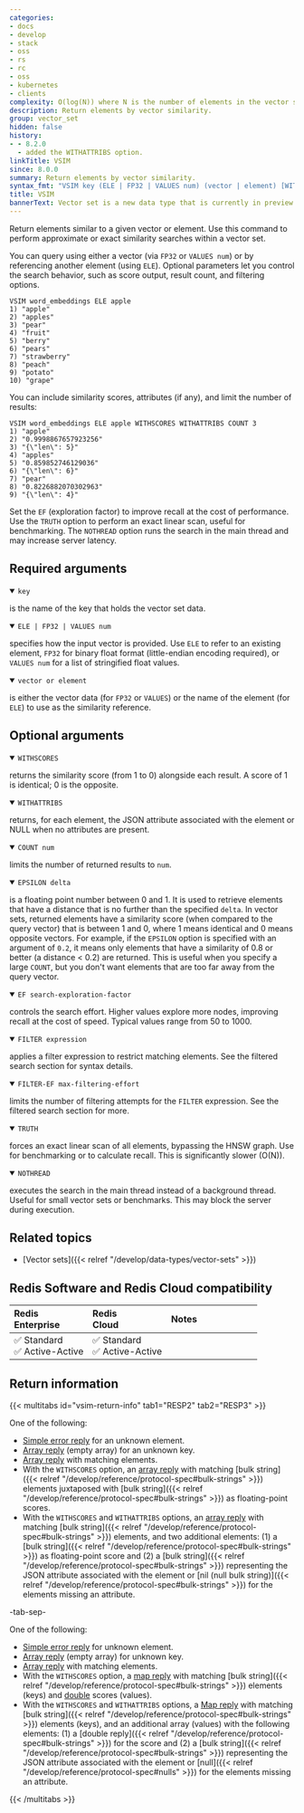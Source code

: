 ```yaml
---
categories:
- docs
- develop
- stack
- oss
- rs
- rc
- oss
- kubernetes
- clients
complexity: O(log(N)) where N is the number of elements in the vector set.
description: Return elements by vector similarity.
group: vector_set
hidden: false
history:
- - 8.2.0
  - added the WITHATTRIBS option.
linkTitle: VSIM
since: 8.0.0
summary: Return elements by vector similarity.
syntax_fmt: "VSIM key (ELE | FP32 | VALUES num) (vector | element) [WITHSCORES] [WITHATTRIBS] [COUNT num]\n  [EPSILON delta] [EF search-exploration-factor] [FILTER expression] [FILTER-EF max-filtering-effort]\n  [TRUTH] [NOTHREAD]"
title: VSIM
bannerText: Vector set is a new data type that is currently in preview and may be subject to change.
---
```


Return elements similar to a given vector or element. Use this command to perform approximate or exact similarity searches within a vector set.

You can query using either a vector (via `FP32` or `VALUES num`) or by referencing another element (using `ELE`). Optional parameters let you control the search behavior, such as score output, result count, and filtering options.

```shell
VSIM word_embeddings ELE apple
1) "apple"
2) "apples"
3) "pear"
4) "fruit"
5) "berry"
6) "pears"
7) "strawberry"
8) "peach"
9) "potato"
10) "grape"
```

You can include similarity scores, attributes (if any), and limit the number of results:

```shell
VSIM word_embeddings ELE apple WITHSCORES WITHATTRIBS COUNT 3
1) "apple"
2) "0.9998867657923256"
3) "{\"len\": 5}"
4) "apples"
5) "0.859852746129036"
6) "{\"len\": 6}"
7) "pear"
8) "0.8226882070302963"
9) "{\"len\": 4}"
```

Set the `EF` (exploration factor) to improve recall at the cost of performance. Use the `TRUTH` option to perform an exact linear scan, useful for benchmarking. The `NOTHREAD` option runs the search in the main thread and may increase server latency.

## Required arguments

<details open>
<summary><code>key</code></summary>

is the name of the key that holds the vector set data.
</details>

<details open>
<summary><code>ELE | FP32 | VALUES num</code></summary>

specifies how the input vector is provided. Use `ELE` to refer to an existing element, `FP32` for binary float format (little-endian encoding required), or `VALUES num` for a list of stringified float values.
</details>

<details open>
<summary><code>vector or element</code></summary>

is either the vector data (for `FP32` or `VALUES`) or the name of the element (for `ELE`) to use as the similarity reference.
</details>

## Optional arguments

<details open>
<summary><code>WITHSCORES</code></summary>

returns the similarity score (from 1 to 0) alongside each result. A score of 1 is identical; 0 is the opposite.
</details>

<details open>
<summary><code>WITHATTRIBS</code></summary>

returns, for each element, the JSON attribute associated with the element or NULL when no attributes are present.
</details>

<details open>
<summary><code>COUNT num</code></summary>

limits the number of returned results to `num`.
</details>

<details open>
<summary><code>EPSILON delta</code></summary>

is a floating point number between 0 and 1. It is used to retrieve elements that have a distance that is no further than the specified `delta`. In vector sets, returned elements have a similarity score (when compared to the query vector) that is between 1 and 0, where 1 means identical and 0 means opposite vectors. For example, if the `EPSILON` option is specified with an argument of `0.2`, it means only elements that have a similarity of 0.8 or better (a distance < 0.2) are returned. This is useful when you specify a large `COUNT`, but you don't want elements that are too far away from the query vector.
</details>

<details open>
<summary><code>EF search-exploration-factor</code></summary>

controls the search effort. Higher values explore more nodes, improving recall at the cost of speed. Typical values range from 50 to 1000.
</details>

<details open>
<summary><code>FILTER expression</code></summary>

applies a filter expression to restrict matching elements. See the filtered search section for syntax details.
</details>

<details open>
<summary><code>FILTER-EF max-filtering-effort</code></summary>

limits the number of filtering attempts for the `FILTER` expression. See the filtered search section for more.
</details>

<details open>
<summary><code>TRUTH</code></summary>

forces an exact linear scan of all elements, bypassing the HNSW graph. Use for benchmarking or to calculate recall. This is significantly slower (O(N)).
</details>

<details open>
<summary><code>NOTHREAD</code></summary>

executes the search in the main thread instead of a background thread. Useful for small vector sets or benchmarks. This may block the server during execution.
</details>

## Related topics

- [Vector sets]({{< relref "/develop/data-types/vector-sets" >}})

## Redis Software and Redis Cloud compatibility

| Redis<br />Enterprise | Redis<br />Cloud | <span style="min-width: 9em; display: table-cell">Notes</span> |
|:----------------------|:-----------------|:------|
| <span title="Supported">&#x2705; Standard</span><br /><span title="Supported"><nobr>&#x2705; Active-Active</nobr></span> | <span title="Supported">&#x2705; Standard</span><br /><span title="Supported"><nobr>&#x2705; Active-Active</nobr></span> |  |

## Return information

{{< multitabs id="vsim-return-info" 
    tab1="RESP2" 
    tab2="RESP3" >}}

One of the following:
* [Simple error reply](../../develop/reference/protocol-spec/#simple-errors) for an unknown element.
* [Array reply](../../develop/reference/protocol-spec#arrays) (empty array) for an unknown key.
* [Array reply](../../develop/reference/protocol-spec#arrays) with matching elements.
* With the `WITHSCORES` option, an [array reply](../../develop/reference/protocol-spec#arrays) with matching [bulk string]({{< relref "/develop/reference/protocol-spec#bulk-strings" >}}) elements juxtaposed with [bulk string]({{< relref "/develop/reference/protocol-spec#bulk-strings" >}}) as floating-point scores.
* With the `WITHSCORES` and `WITHATTRIBS` options, an [array reply](../../develop/reference/protocol-spec#arrays) with matching [bulk string]({{< relref "/develop/reference/protocol-spec#bulk-strings" >}}) elements, and two additional elements: (1) a [bulk string]({{< relref "/develop/reference/protocol-spec#bulk-strings" >}}) as floating-point score and (2) a [bulk string]({{< relref "/develop/reference/protocol-spec#bulk-strings" >}}) representing the JSON attribute associated with the element or [nil (null bulk string)]({{< relref "/develop/reference/protocol-spec#bulk-strings" >}}) for the elements missing an attribute.

-tab-sep-

One of the following:
* [Simple error reply](../../develop/reference/protocol-spec/#simple-errors) for unknown element.
* [Array reply](../../develop/reference/protocol-spec#arrays) (empty array) for unknown key.
* [Array reply](../../develop/reference/protocol-spec#arrays) with matching elements.
* With the `WITHSCORES` option, a [map reply](../../develop/reference/protocol-spec#maps) with matching [bulk string]({{< relref "/develop/reference/protocol-spec#bulk-strings" >}}) elements (keys) and  [double](../../develop/reference/protocol-spec#doubles) scores (values).
* With the `WITHSCORES` and `WITHATTRIBS` options, a [Map reply](../../develop/reference/protocol-spec#maps) with matching [bulk string]({{< relref "/develop/reference/protocol-spec#bulk-strings" >}}) elements (keys), and an additional array (values) with the following elements: (1) a [double reply]({{< relref "/develop/reference/protocol-spec#bulk-strings" >}})  for the score and (2) a [bulk string]({{< relref "/develop/reference/protocol-spec#bulk-strings" >}}) representing the JSON attribute associated with the element or [null]({{< relref "/develop/reference/protocol-spec#nulls" >}}) for the elements missing an attribute.

{{< /multitabs >}}
